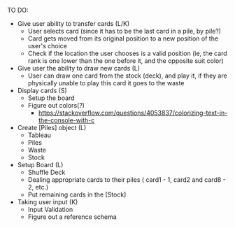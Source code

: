 TO DO:
- Give user ability to transfer cards (L/K)
    - User selects card (since it has to be the last card in a pile, by pile?)
    - Card gets moved from its original position to a new position of the user's choice
    - Check if the location the user chooses is a valid position (ie, the card rank is one lower than the one before it, and the opposite suit color)
- Give user the ability to draw new cards (L)
    - User can draw one card from the stock (deck), and play it, if they are physically unable to play this card it goes to the waste
- Display cards (S)
    - Setup the board
    - Figure out colors(?)
        - https://stackoverflow.com/questions/4053837/colorizing-text-in-the-console-with-c
- Create [Piles] object (L)
    - Tableau
    - Piles
    - Waste
    - Stock
- Setup Board (L)
    - Shuffle Deck
    - Dealing appropriate cards to their piles ( card1 - 1, card2 and card8 - 2, etc.)
    - Put remaining cards in the [Stock]
 - Taking user input (K)
    - Input Validation
    - Figure out a reference schema
